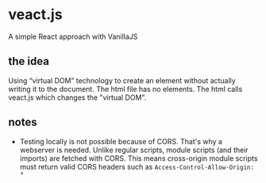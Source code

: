 # veact.js
A simple React approach with VanillaJS
## the idea
Using “virtual DOM” technology to create an element without actually writing it to the document. The html file has no elements. The html calls veact.js which changes the "virtual DOM".
## notes
* Testing locally is not possible because of CORS. That's why a webserver is needed. Unlike regular scripts, module scripts (and their imports) are fetched with CORS. This means cross-origin module scripts must return valid CORS headers such as `Access-Control-Allow-Origin: *`
